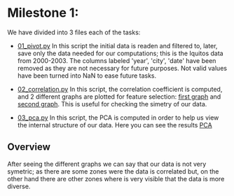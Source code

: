 # Milestone 1:

We have divided into 3 files each of the tasks:

* [01_pivot.py](https://github.com/CarlosCordoba96/Machine-Learning-techniques/blob/master/Activity1/01_pivot.py)
In this script the initial data is readen and filtered to, later, save only the data needed for our computations; this is the Iquitos data from 2000-2003. 
The columns labeled 'year', 'city', 'date' have been removed as they are not necessary for future purposes. 
Not valid values have been turned into NaN to ease future tasks.

* [02_correlation.py](https://github.com/CarlosCordoba96/Machine-Learning-techniques/blob/master/Activity1/02_correlation.py)
 In this script, the correlation coefficient is computed, and 2 different graphs are plotted for feature selection: [first graph](https://github.com/CarlosCordoba96/Machine-Learning-techniques/blob/master/Milestone1/Images/correlation_1.png) and [second graph](https://github.com/CarlosCordoba96/Machine-Learning-techniques/blob/master/Milestone1/Images/correlation_2.png). 
 This is useful for checking the simetry of our data.

* [03_pca.py](https://github.com/CarlosCordoba96/Machine-Learning-techniques/blob/master/Activity1/03_pca.py) 
In this script, the PCA is computed in order to help us view the internal structure of our data. Here you can see the results [PCA](https://github.com/CarlosCordoba96/Machine-Learning-techniques/blob/master/Milestone1/Images/pca.png)

## Overview

After seeing the different graphs we can say that our data is not very symetric; as there are some zones were the data is correlated but, on the other hand there are other zones where is very visible that the data is more diverse.
